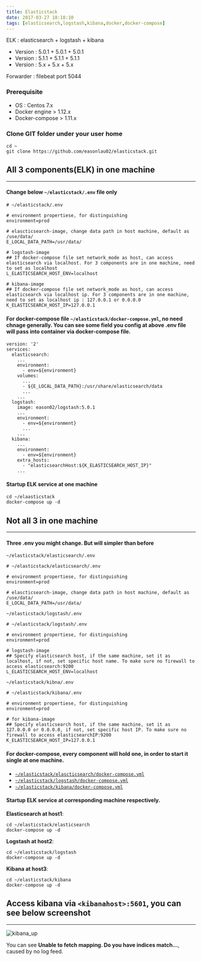```yaml
---
title: Elasticstack
date: 2017-03-27 18:18:10
tags: [elasticsearch,logstash,kibana,docker,docker-compose]
---
```


ELK : elasticsearch + logstash + kibana

* Version : 5.0.1 + 5.0.1 + 5.0.1
* Version : 5.1.1 + 5.1.1 + 5.1.1
* Version : 5.x + 5.x + 5.x

Forwarder : filebeat port 5044

### Prerequisite
* OS : Centos 7.x
* Docker engine > 1.12.x
* Docker-compose > 1.11.x

### Clone GIT folder under your user home
    
    cd ~
    git clone https://github.com/easonlau02/elasticstack.git


## All 3 components(ELK) in one machine
---

#### Change below `~/elasticstack/.env` file only
    # ~/elasticstack/.env

    # environment propertiese, for distinguishing
    environment=prod

    # elascticsearch-image, change data path in host machine, default as /use/data/
    E_LOCAL_DATA_PATH=/usr/data/

    # logstash-image
    ## If docker-compose file set network_mode as host, can access elasticsearch via localhost. For 3 components are in one machine, need to set as localhost
    L_ELASTICSEARCH_HOST_ENV=localhost

    # kibana-image
    ## If docker-compose file set network_mode as host, can access elasticsearch via localhost ip. For 3 components are in one machine, need to set as localhost ip : 127.0.0.1 or 0.0.0.0
    K_ELASTICSEARCH_HOST_IP=127.0.0.1
#### For docker-compose file `~/elasticstack/docker-compose.yml`, no need chnage generally. You can see some field you config at above .env file will pass into container via docker-compose file.
    version: '2'
    services:
      elasticsearch:
        ...
        environment:
          - env=${environment}
        volumes:
          ...
          - ${E_LOCAL_DATA_PATH}:/usr/share/elasticsearch/data
          ...
        ...
      logstash:
        image: eason02/logstash:5.0.1
        ...
        environment:
          - env=${environment}
          ...
        ...
      kibana:
        ...
        environment:
          - env=${environment}
        extra_hosts:
          - "elasticsearchHost:${K_ELASTICSEARCH_HOST_IP}"
        ...
        
#### Startup ELK service at one machine
    cd ~/elaasticstack
    docker-compose up -d
    
## Not all 3 in one machine
---
#### Three .env you might change. But will simpler than before
`~/elasticstack/elasticsearch/.env`

    # ~/elasticstack/elasticsearch/.env

    # environment propertiese, for distinguishing
    environment=prod

    # elascticsearch-image, change data path in host machine, default as /use/data/
    E_LOCAL_DATA_PATH=/usr/data/
    
`~/elasticstack/logstash/.env`

    # ~/elasticstack/logstash/.env

    # environment propertiese, for distinguishing
    environment=prod

    # logstash-image
    ## Specify elasticsearch host, if the same machine, set it as localhost, if not, set specific host name. To make sure no firewall to access elasticsearch:9200
    L_ELASTICSEARCH_HOST_ENV=localhost

`~/elasticstack/kibna/.env`

    # ~/elasticstack/kibana/.env

    # environment propertiese, for distinguishing
    environment=prod

    # for kibana-image
    ## Specify elasticsearch host, if the same machine, set it as 127.0.0.0 or 0.0.0.0, if not, set specific host IP. To make sure no firewall to access elasticsearchIP:9200
    K_ELASTICSEARCH_HOST_IP=127.0.0.1

#### For docker-compose, every component will hold one, in order to start it single at one machine.
* [`~/elasticstack/elascticsearch/docker-compose.yml`](https://github.com/easonlau02/elasticstack/blob/master/elasticsearch/docker-compose.yml)
* [`~/elasticstack/logstash/docker-compose.yml`](https://github.com/easonlau02/elasticstack/blob/master/logstash/docker-compose.yml)
* [`~/elasticstack/kibana/docker-compose.yml`](https://github.com/easonlau02/elasticstack/blob/master/kibana/docker-compose.yml)

#### Startup ELK service at corresponding machine respectively.
**Elasticsearch at host1**:
    
    cd ~/elasticstack/elasticsearch
    docker-compose up -d
    
**Logstash at host2**:
    
    cd ~/elasticstack/logstash
    docker-compose up -d
    
**Kibana at host3**:

    cd ~/elasticstack/kibana
    docker-compose up -d

## Access kibana via `<kibanahost>:5601`, you can see below screenshot
---
![](https://raw.githubusercontent.com/easonlau02/elasticstack/master/kibana_up.png "kibana_up")

You can see **Unable to fetch mapping. Do you have indices match...**, caused by no log feed.
